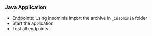 ### Java Application

- Endpoints: Using insominia import the archive in ```_insominia``` folder
- Start the application
- Test all endpoints
